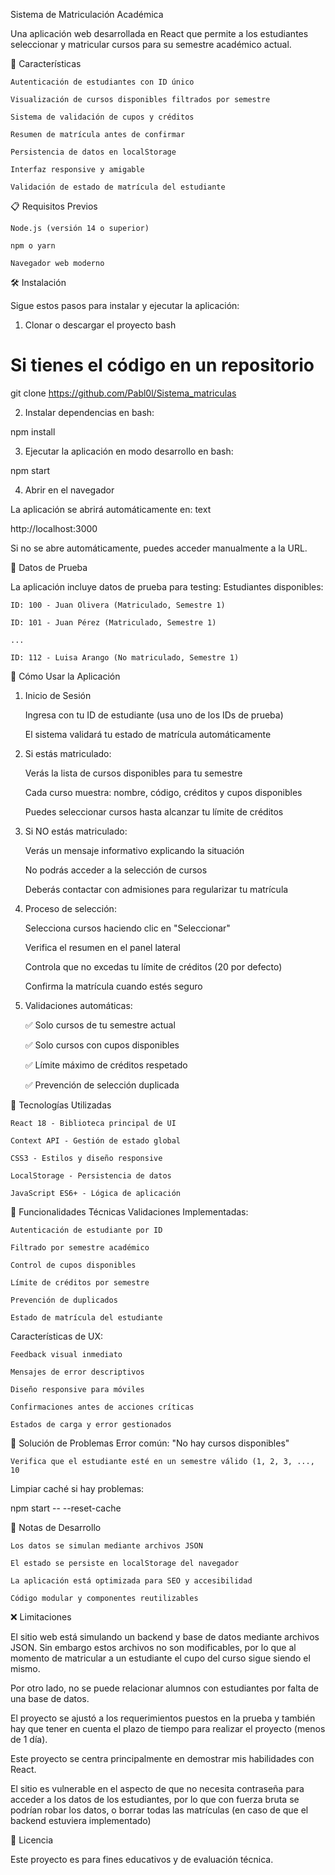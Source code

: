 Sistema de Matriculación Académica

Una aplicación web desarrollada en React que permite a los estudiantes seleccionar y matricular cursos para su semestre académico actual.

🚀 Características

    Autenticación de estudiantes con ID único

    Visualización de cursos disponibles filtrados por semestre

    Sistema de validación de cupos y créditos

    Resumen de matrícula antes de confirmar

    Persistencia de datos en localStorage

    Interfaz responsive y amigable

    Validación de estado de matrícula del estudiante

📋 Requisitos Previos

    Node.js (versión 14 o superior)

    npm o yarn

    Navegador web moderno

🛠️ Instalación

Sigue estos pasos para instalar y ejecutar la aplicación:
1. Clonar o descargar el proyecto
bash

# Si tienes el código en un repositorio
git clone https://github.com/Pabl0l/Sistema_matriculas

2. Instalar dependencias
en bash:

npm install

3. Ejecutar la aplicación en modo desarrollo
en bash:

npm start

4. Abrir en el navegador

La aplicación se abrirá automáticamente en:
text

http://localhost:3000

Si no se abre automáticamente, puedes acceder manualmente a la URL.

🧪 Datos de Prueba

La aplicación incluye datos de prueba para testing:
Estudiantes disponibles:

    ID: 100 - Juan Olivera (Matriculado, Semestre 1)
    
    ID: 101 - Juan Pérez (Matriculado, Semestre 1)

    ...
    
    ID: 112 - Luisa Arango (No matriculado, Semestre 1)


🎯 Cómo Usar la Aplicación
1. Inicio de Sesión

    Ingresa con tu ID de estudiante (usa uno de los IDs de prueba)

    El sistema validará tu estado de matrícula automáticamente

2. Si estás matriculado:

    Verás la lista de cursos disponibles para tu semestre

    Cada curso muestra: nombre, código, créditos y cupos disponibles

    Puedes seleccionar cursos hasta alcanzar tu límite de créditos

3. Si NO estás matriculado:

    Verás un mensaje informativo explicando la situación

    No podrás acceder a la selección de cursos

    Deberás contactar con admisiones para regularizar tu matrícula

4. Proceso de selección:

    Selecciona cursos haciendo clic en "Seleccionar"

    Verifica el resumen en el panel lateral

    Controla que no excedas tu límite de créditos (20 por defecto)

    Confirma la matrícula cuando estés seguro

5. Validaciones automáticas:

    ✅ Solo cursos de tu semestre actual

    ✅ Solo cursos con cupos disponibles

    ✅ Límite máximo de créditos respetado

    ✅ Prevención de selección duplicada


🔧 Tecnologías Utilizadas

    React 18 - Biblioteca principal de UI

    Context API - Gestión de estado global

    CSS3 - Estilos y diseño responsive

    LocalStorage - Persistencia de datos

    JavaScript ES6+ - Lógica de aplicación

📱 Funcionalidades Técnicas
Validaciones Implementadas:

    Autenticación de estudiante por ID

    Filtrado por semestre académico

    Control de cupos disponibles

    Límite de créditos por semestre

    Prevención de duplicados

    Estado de matrícula del estudiante

Características de UX:

    Feedback visual inmediato

    Mensajes de error descriptivos

    Diseño responsive para móviles

    Confirmaciones antes de acciones críticas

    Estados de carga y error gestionados

🚨 Solución de Problemas
Error común: "No hay cursos disponibles"

    Verifica que el estudiante esté en un semestre válido (1, 2, 3, ..., 10

Limpiar caché si hay problemas:

npm start -- --reset-cache

📝 Notas de Desarrollo

    Los datos se simulan mediante archivos JSON

    El estado se persiste en localStorage del navegador

    La aplicación está optimizada para SEO y accesibilidad

    Código modular y componentes reutilizables

❌ Limitaciones

El sitio web está simulando un backend y base de datos mediante archivos JSON. Sin embargo estos archivos no son modificables,
por lo que al momento de matricular a un estudiante el cupo del curso sigue siendo el mismo.

Por otro lado, no se puede relacionar alumnos con estudiantes por falta de una base de datos.

El proyecto se ajustó a los requerimientos puestos en la prueba y también hay que tener en cuenta el plazo de tiempo para realizar el proyecto (menos de 1 día).

Este proyecto se centra principalmente en demostrar mis habilidades con React.

El sitio es vulnerable en el aspecto de que no necesita contraseña para acceder a los datos de los estudiantes, por lo que con fuerza bruta se podrían robar los datos, 
o borrar todas las matrículas (en caso de que el backend estuviera implementado)

📄 Licencia

Este proyecto es para fines educativos y de evaluación técnica.
